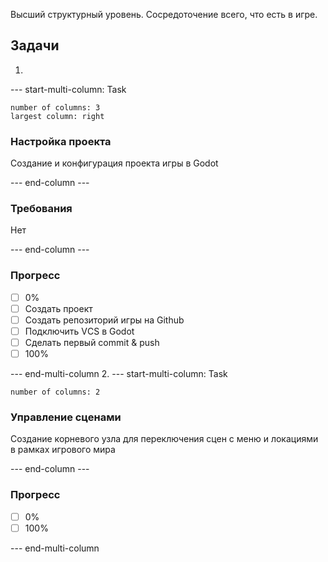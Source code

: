 Высший структурный уровень. Сосредоточение всего, что есть в игре.
## Задачи

1. 
--- start-multi-column: Task
```column-settings  
number of columns: 3
largest column: right
```
### Настройка проекта 
Создание и конфигурация проекта игры в Godot

--- end-column ---

### Требования
Нет

--- end-column ---

### Прогресс
- [ ] 0%
- [ ] Создать проект
- [ ] Создать репозиторий игры на Github
- [ ] Подключить VСS в Godot
- [ ] Сделать первый commit & push
- [ ] 100%

--- end-multi-column
2. 
--- start-multi-column: Task
```column-settings  
number of columns: 2
```
### Управление сценами
Создание корневого узла для переключения сцен с меню и локациями в рамках игрового мира

--- end-column ---

### Прогресс
- [ ] 0%
- [ ] 100%

--- end-multi-column